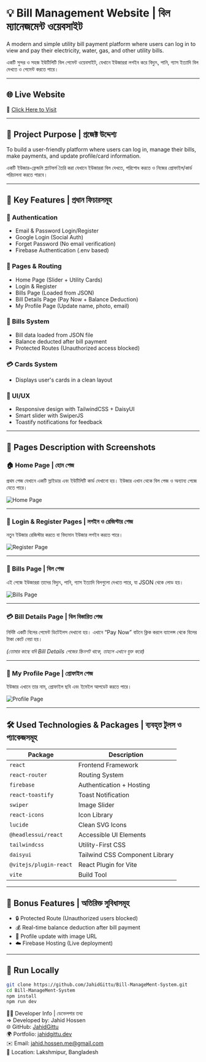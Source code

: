# 💡 Bill Management Website | বিল ম্যানেজমেন্ট ওয়েবসাইট

A modern and simple utility bill payment platform where users can log in to view and pay their electricity, water, gas, and other utility bills.

একটি সুন্দর ও সহজ ইউটিলিটি বিল পেমেন্ট ওয়েবসাইট, যেখানে ইউজাররা লগইন করে বিদ্যুৎ, পানি, গ্যাস ইত্যাদি বিল দেখতে ও পেমেন্ট করতে পারে।

---

## 🌐 Live Website

🔗 [Click Here to Visit](https://bill-management-system-1b076.web.app/)

---

## 🎯 Project Purpose | প্রজেক্ট উদ্দেশ্য

To build a user-friendly platform where users can log in, manage their bills, make payments, and update profile/card information.

একটি ইউজার-ফ্রেন্ডলি প্ল্যাটফর্ম তৈরি করা যেখানে ইউজাররা বিল দেখতে, পরিশোধ করতে ও নিজের প্রোফাইল/কার্ড পরিচালনা করতে পারবে।

---

## 🚀 Key Features | প্রধান ফিচারসমূহ

### 🔐 Authentication
- Email & Password Login/Register
- Google Login (Social Auth)
- Forget Password (No email verification)
- Firebase Authentication (.env based)

### 📄 Pages & Routing
- Home Page (Slider + Utility Cards)
- Login & Register
- Bills Page (Loaded from JSON)
- Bill Details Page (Pay Now + Balance Deduction)
- My Profile Page (Update name, photo, email)

### 🧾 Bills System
- Bill data loaded from JSON file
- Balance deducted after bill payment
- Protected Routes (Unauthorized access blocked)

### 💳 Cards System
- Displays user's cards in a clean layout

### 🎨 UI/UX
- Responsive design with TailwindCSS + DaisyUI
- Smart slider with SwiperJS
- Toastify notifications for feedback

---

## 📄 Pages Description with Screenshots

### 🏠 Home Page | হোম পেজ  
প্রথম পেজ যেখানে একটি স্লাইডার এবং ইউটিলিটি কার্ড দেখানো হয়। ইউজার এখান থেকে বিল পেজ ও অন্যান্য পেজে যেতে পারে।

![Home Page](./screenshots/Home.png)

---

### 🔐 Login & Register Pages | লগইন ও রেজিস্টার পেজ  
নতুন ইউজার রেজিস্টার করতে বা বিদ্যমান ইউজার লগইন করতে পারে।

![Register Page](./screenshots/register.png)

---

### 🧾 Bills Page | বিল পেজ  
এই পেজে ইউজাররা তাদের বিদ্যুৎ, পানি, গ্যাস ইত্যাদি বিলগুলো দেখতে পারে, যা JSON থেকে লোড হয়।

![Bills Page](./screenshots/Bills.png)

---

### 💳 Bill Details Page | বিল বিস্তারিত পেজ  
নির্দিষ্ট একটি বিলের পেমেন্ট ডিটেইলস দেখানো হয়। এখানে “Pay Now” বাটনে ক্লিক করলে ব্যালেন্স থেকে বিলের টাকা কেটে নেয়া হয়।

*(তোমার কাছে যদি Bill Details পেজের স্ক্রিনশট থাকে, তাহলে এখানে যুক্ত করো)*

---

### 👤 My Profile Page | প্রোফাইল পেজ  
ইউজার এখানে তার নাম, প্রোফাইল ছবি এবং ইমেইল আপডেট করতে পারে।

![Profile Page](./screenshots/ProfilePage.png)

---

## 🛠️ Used Technologies & Packages | ব্যবহৃত টুলস ও প্যাকেজসমূহ

| Package                | Description                     |
|------------------------|---------------------------------|
| `react`               | Frontend Framework              |
| `react-router`        | Routing System                  |
| `firebase`            | Authentication + Hosting        |
| `react-toastify`      | Toast Notification              |
| `swiper`              | Image Slider                    |
| `react-icons`         | Icon Library                    |
| `lucide`              | Clean SVG Icons                 |
| `@headlessui/react`   | Accessible UI Elements          |
| `tailwindcss`         | Utility-First CSS               |
| `daisyui`             | Tailwind CSS Component Library  |
| `@vitejs/plugin-react`| React Plugin for Vite           |
| `vite`                | Build Tool                      |

---

## 🧪 Bonus Features | অতিরিক্ত সুবিধাসমূহ

- 🔒 Protected Route (Unauthorized users blocked)
- 💰 Real-time balance deduction after bill payment
- 📸 Profile update with image URL
- ☁️ Firebase Hosting (Live deployment)

---


## 🧭 Run Locally 

```bash
git clone https://github.com/JahidGittu/Bill-ManageMent-System.git
cd Bill-ManageMent-System
npm install
npm run dev
```

👨‍💻 Developer Info | ডেভেলপার তথ্য </br>
 => Developed by: Jahid Hossen </br>
🌐 GitHub: [JahidGittu](https://github.com/JahidGittu) </br>
🌍 Portfolio: <a href="http://jahid-portfolio.surge.sh/" target="_blank">jahidgittu.dev</a> </br>
✉️ Email: jahid.hossen.me@gmail.com </br>
📍 Location: Lakshmipur, Bangladesh
